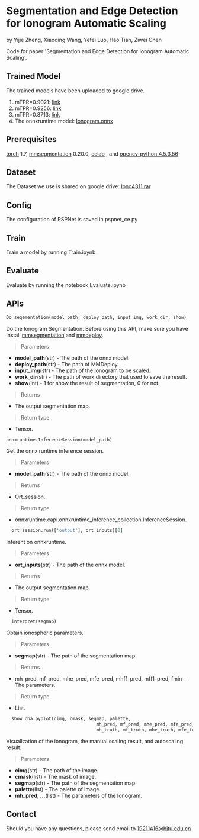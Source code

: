 # Segmentation and Edge Detection for Ionogram Automatic Scaling
by Yijie Zheng, Xiaoqing Wang, Yefei Luo, Hao Tian, Ziwei Chen 

Code for paper 'Segmentation and Edge Detection for Ionogram Automatic Scaling'.
## Trained Model
The trained models have been uploaded to google drive.
1. mTPR=0.9021: [link](https://drive.google.com/file/d/1-0__f4pK5-wvBfFB0XFOB0d13N9Gyh2k/view?usp=sharing)
2. mTPR=0.9256: [link](https://drive.google.com/file/d/1-BF3YO9QeT1SmhDjHjvWOmyNnLP-hKDL/view?usp=sharing)
3. mTPR=0.8713: [link](https://drive.google.com/file/d/1-4Dgu8Ff5CijDMJFwRf89c2XAEfukTlp/view?usp=sharing)
4. The onnxruntime model: [Ionogram.onnx](https://drive.google.com/file/d/1FHzDqeDSI2w9hBmtRwL9NKWW9ciFXtQM/view?usp=sharing)
## Prerequisites
[torch](https://pytorch.org/) 1.7, [mmsegmentation](https://github.com/open-mmlab/mmsegmentation) 0.20.0, [colab](https://colab.research.google.com/) , and [opencv-python 4.5.3.56](https://opencv.org) 
## Dataset
The Dataset we use is shared on google drive: [Iono4311.rar](https://drive.google.com/file/d/1MZUonB6E0o7lq_NndI-F3PEVkQH3C8pz/view?usp=sharing)
## Config
The configuration of PSPNet is saved in pspnet_ce.py
## Train
Train a model by running Train.ipynb
## Evaluate
Evaluate by running the notebook Evaluate.ipynb
## APIs

```Python
Do_segementation(model_path, deploy_path, input_img, work_dir, show) 
```
  Do the Ionogram Segmentation. Before using this API, make sure you have install [mmsegmentation](https://github.com/open-mmlab/mmsegmentation) and [mmdeploy](https://github.com/open-mmlab/mmdeploy/).  
> Parameters  
  - **model_path**(str) - The path of the onnx model.  
  - **deploy_path**(str) - The path of MMDeploy.  
  - **input_img**(str) - The path of the Ionogram to be scaled.  
  - **work_dir**(str) - The path of work directory that used to save the result.  
  - **show**(int) - 1 for show the result of segmentation, 0 for not.  
> Returns  
  - The output segmentation map.  
> Return type  
  - Tensor.  
 
  
```Python
onnxruntime.InferenceSession(model_path) 
```  
Get the onnx runtime inference session.  
> Parameters 
  - **model_path**(str) - The path of the onnx model. 
> Returns  
 - Ort_session.
> Return type  
 - onnxruntime.capi.onnxruntime_inference_collection.InferenceSession.  
  

```Python
  ort_session.run(['output'], ort_inputs)[0]
```
  Inferent on onnxruntime.  
> Parameters
  - **ort_inputs**(str) - The path of the onnx model.  
> Returns  
  - The output segmentation map.  
> Return type  
  - Tensor.  


```Python
  interpret(segmap)
```
  Obtain ionospheric parameters.   
> Parameters
  - **segmap**(str) - The path of the segmentation map.  
> Returns  
  - mh_pred, mf_pred, mhe_pred, mfe_pred, mhf1_pred, mff1_pred, fmin - The parameters. 
> Return type  
  - List.


```Python
  show_cha_pyplot(cimg, cmask, segmap, palette,
                                  mh_pred, mf_pred, mhe_pred, mfe_pred, mhf1_pred, mff1_pred, fmin_pred,
                                  mh_truth, mf_truth, mhe_truth, mfe_truth, mhf1_truth, mff1_truth, fmin_truth))
```
  Visualization of the ionogram, the manual scaling result, and autoscaling result.  
> Parameters
  - **cimg**(str) - The path of the image.  
  - **cmask**(list) - The mask of image.
  - **segmap**(str) - The path of the segmentation map.
  - **palette**(list) - The palette of image.
  - **mh_pred, ...**(list) - The parameters of the Ionogram.
  
## Contact
Should you have any questions, please send email to 19211416@bjtu.edu.cn
